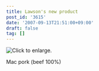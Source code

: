 ```yaml
---
title: Lawson's new product
post_id: '3615'
date: '2007-09-13T21:51:00+09:00'
draft: false
tag: []
---
```


![Click to enlarge.](/image/mixi/2007/560806446_9_s.jpg)

Mac pork (beef 100%)